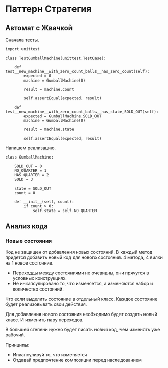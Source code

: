

Паттерн Стратегия
=================


Автомат с Жвачкой
-----------------


Сначала тесты.

    import unittest

    class TestGumballMachine(unittest.TestCase):
    
        def test__new_machine__with_zero_count_balls__has_zero_count(self):
            expected = 0
            machine = GumballMachine(0)
    
            result = machine.count
    
            self.assertEqual(expected, result)
    
        def test__new_machine__with_zero_count_balls__has_state_SOLD_OUT(self):
            expected = GumballMachine.SOLD_OUT
            machine = GumballMachine(0)
    
            result = machine.state
    
            self.assertEqual(expected, result)
    

Напишем реализацию.

    class GumballMachine:
    
        SOLD_OUT = 0
        NO_QUARTER = 1
        HAS_QUARTER = 2
        SOLD = 3
    
        state = SOLD_OUT
        count = 0
    
        def __init__(self, count):
            if count > 0:
                self.state = self.NO_QUARTER

Анализ кода
-----------

### Новые состояния

Код не защищен от добавления новых состояний.
В каждый метод придется добавить новый код для нового состояния.
4 метода, 4 вилки на 1 новое состояние.

- Переходды между состояниями не очевидны, они прячутся в условных конструкциях.
- Не инкапсулировано то, что изменяется, а изменяются набор и количество состояний.


Что если выделить состояние в отдельный класс.
Каждое состояние будет реализовывать свои действия.

Для добавления нового состояния необходимо будет создать новый класс.
И изменить пару переходов.

В большей степени нужно будет писать новый код, чем изменять уже рабочий.

Принципы:

- Инкапсулируй то, что изменяется
- Отдавай предпочтение композиции перед наследованием
